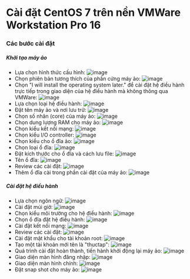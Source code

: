 # Cài đặt CentOS 7 trên nền VMWare Workstation Pro 16
### Các bước cài đặt
##### Khởi tạo máy ảo
- Lựa chọn hình thức cấu hình:
![image](./image/Install/CentOS%201.png)
- Chọn phiên bản tương thích của phần cứng máy ảo:
![image](./image/Install/CentOS%202.png)
- Chọn "I will install the operating system later." để cài đặt hệ điều hành trực tiếp trong giao diện của hệ điều hành mà không thông qua VMWare:
![image](./image/Install/CentOS%203.png)
- Lựa chọn loại hệ điều hành:
![image](./image/Install/CentOS%204.png)
- Đặt tên máy ảo và nơi lưu trữ:
![image](./image/Install/CentOS%205.png)
- Chọn số nhân (core) của máy ảo:
![image](./image/Install/CentOS%206.png)
- Chọn dung lượng RAM cho máy ảo:
![image](./image/Install/CentOS%207.png)
- Chọn kiểu kết nối mạng:
![image](./image/Install/CentOS%208.png)
- Chọn kiểu I/O controller:
![image](./image/Install/CentOS%209.png)
- Chọn kiểu cho ổ đĩa ảo:
![image](./image/Install/CentOS%2010.png)
- Chọn loại ổ đĩa:
![image](./image/Install/CentOS%2011.png)
- Đặt kích thước cho ổ đĩa và cách lưu file:
![image](./image/Install/CentOS%2012.png)
- Tên ổ đĩa:
![image](./image/Install/CentOS%2013.png)
- Review các cài đặt:
![image](./image/Install/CentOS%2014.png)
- Thêm ổ đĩa cài trong phần cài đặt của máy ảo:
![image](./image/Install/CentOS%2015.png)

##### Cài đặt hệ điều hành
- Lựa chọn ngôn ngữ:
![image](./image/Install/CentOS%2016.png)
- Cài đặt múi giờ:
![image](./image/Install/CentOS%2017.png)
- Chọn kiểu môi trường cho hệ điều hành:
![image](./image/Install/CentOS%2018.png)
- Chọn ổ đĩa đặt hệ điều hành:
![image](./image/Install/CentOS%2019.png)
- Cài đặt kết nối mạng:
![image](./image/Install/CentOS%2020.png)
- Review các cài đặt:
![image](./image/Install/CentOS%2021.png)
- Cài đặt mật khẩu cho tài khoản root:
![image](./image/Install/CentOS%2022.png)
- Tạo một tài khoản mới tên là "thuctap":
![image](./image/Install/CentOS%2023.png)
- Quá trình cài đặt hoàn thành, tiến hành khởi động lại máy ảo:
![image](./image/Install/CentOS%2024.png)
- Giao diện màn hình đăng nhập:
![image](./image/Install/CentOS%2025.png)
- Giao diện màn hình chính:
![image](./image/Install/CentOS%2026.png)
- Đặt snap shot cho máy ảo:
![image](./image/Install/CentOS%2027.png)